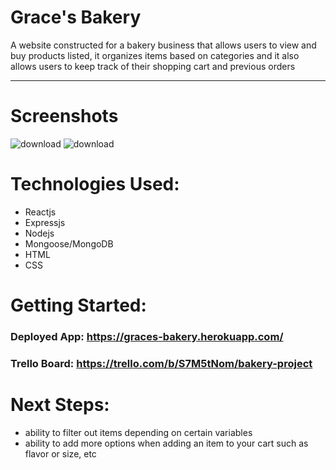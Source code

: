 # Grace's Bakery

A website constructed for a bakery business that allows users to view and buy products listed, it organizes items based on categories and it also allows users to keep track of their shopping cart and previous orders 

<hr>

# Screenshots

![download](https://user-images.githubusercontent.com/117627213/219547801-a256be9f-6fd4-4f0d-bcd7-5d1e4241ea08.png)
![download](https://user-images.githubusercontent.com/117627213/219547788-46bb07cf-4216-421b-9911-45ee7949fc74.png)

# Technologies Used:

- Reactjs
- Expressjs
- Nodejs
- Mongoose/MongoDB
- HTML
- CSS

# Getting Started:

### Deployed App: https://graces-bakery.herokuapp.com/
### Trello Board: https://trello.com/b/S7M5tNom/bakery-project

# Next Steps:

- ability to filter out items depending on certain variables
- ability to add more options when adding an item to your cart such as flavor or size, etc

